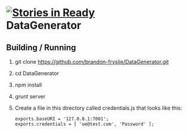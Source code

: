 [![Stories in Ready](https://badge.waffle.io/wgoyer/DataGenerator.png)](http://waffle.io/wgoyer/DataGenerator)  
DataGenerator
=============

Building / Running
------------------

1.	git clone https://github.com/brandon-fryslie/DataGenerator.git
2.	cd DataGenerator
3.	npm install
4.	grunt server
5.  Create a file in this directory called credentials.js that looks like this:  

        exports.baseURI = '127.0.0.1:7001';  
        exports.credentials = [ 'ue@test.com', 'Password' ];